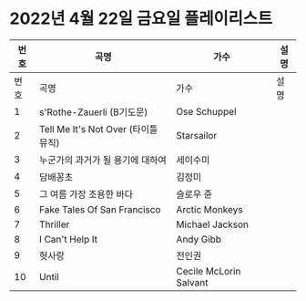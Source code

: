 # 2022년 4월 22일 금요일 플레이리스트

| 번호 | 곡명 | 가수 | 설명 |
|------|------|------|------|
| 번호 | 곡명 | 가수 | 설명 |
| 1 | s'Rothe-Zauerli (B기도문) | Ose Schuppel |  |
| 2 | Tell Me It's Not Over (타이틀 뮤직) | Starsailor |  |
| 3 | 누군가의 과거가 될 용기에 대하여 | 세이수미 |  |
| 4 | 담배꽁초 | 김정미 |  |
| 5 | 그 여름 가장 조용한 바다 | 슬로우 쥰 |  |
| 6 | Fake Tales Of San Francisco | Arctic Monkeys |  |
| 7 | Thriller | Michael Jackson |  |
| 8 | I Can't Help It | Andy Gibb |  |
| 9 | 헛사랑 | 전인권 |  |
| 10 | Until | Cecile McLorin Salvant |  |
